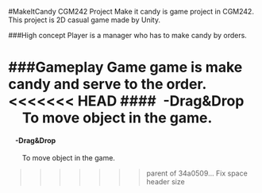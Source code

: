 #MakeItCandy CGM242 Project
Make it candy is game project in CGM242. This project is 2D casual game made by Unity.

###High concept
Player is a manager who has to make candy by orders.

###Gameplay
Game game is make candy and serve to the order. <br>
<<<<<<< HEAD
####&ensp;-Drag&Drop
&emsp;To move object in the game.
=======
#### &emsp;-Drag&Drop
&emsp;&emsp;To move object in the game.
>>>>>>> parent of 34a0509... Fix space header size
